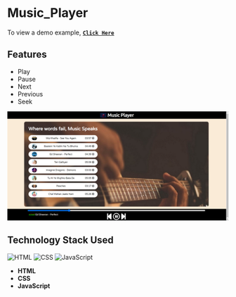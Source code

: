 # Music_Player 

To view a demo example, [**`Click Here`**](https://ashishkarki21.github.io/Music_Player/)

## Features
 
- Play
- Pause
- Next
- Previous
- Seek

<img src="Preview.png" alt="Intro" width="800px" />


## Technology Stack Used

![HTML](https://img.shields.io/badge/frontend-html-orange.svg?logo=html5&style=flat-square) 
![CSS](https://img.shields.io/badge/frontend-css-yellowgreen.svg?logo=css3&style=flat-square)
![JavaScript](https://img.shields.io/badge/frontend-js-ff69b4.svg?logo=javascript&style=flat-square)

- **HTML**
- **CSS**
- **JavaScript**
